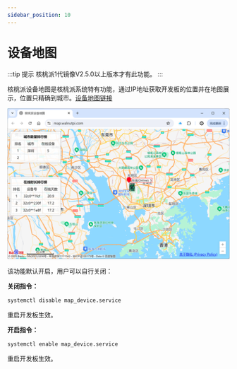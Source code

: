 ```yaml
---
sidebar_position: 10
---
```


# 设备地图

:::tip 提示
核桃派1代镜像V2.5.0以上版本才有此功能。
:::

核桃派设备地图是核桃派系统特有功能，通过IP地址获取开发板的位置并在地图展示，位置只精确到城市。[设备地图链接](https://map.walnutpi.com)

![map_device](./img/map_device/map_device1.png)

该功能默认开启，用户可以自行关闭：

**关闭指令：**

```bash
systemctl disable map_device.service
```

重启开发板生效。

**开启指令：**

```bash
systemctl enable map_device.service
```

重启开发板生效。


